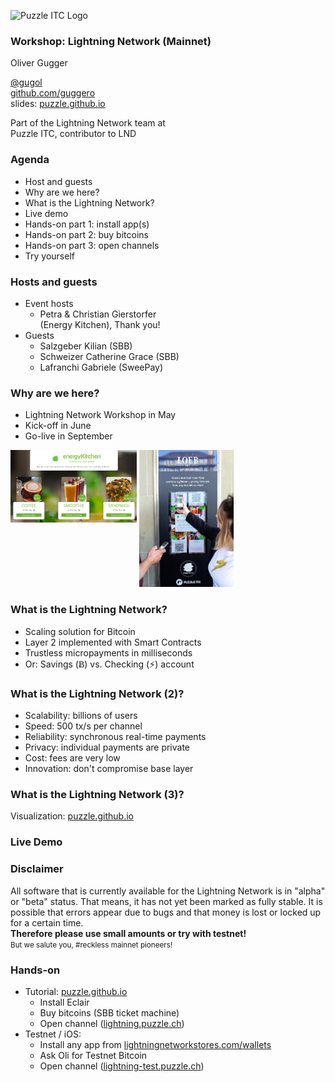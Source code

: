 ![Puzzle ITC Logo](../assets/reveal.js-3.6.0/lib/img/puzzle_tagline_bg_rgb.svg)
<!-- .slide: class="master01" -->


<!-- section -->
### Workshop: Lightning Network (Mainnet)
Oliver Gugger

[@gugol](https://twitter.com/gugol)<br/>
[github.com/guggero](https://github.com/guggero)<br/>
slides: [puzzle.github.io](https://puzzle.github.io)

Part of the Lightning Network team at<br/>
Puzzle ITC, contributor to LND
<!-- .slide: class="master02" -->

<!-- slide -->
### Agenda
* Host and guests
* Why are we here?
* What is the Lightning Network?
* Live demo
* Hands-on part 1: install app(s)
* Hands-on part 2: buy bitcoins
* Hands-on part 3: open channels
* Try yourself
<!-- .slide: class="master02" -->

<!-- slide -->
### Hosts and guests
* Event hosts
   * Petra & Christian Gierstorfer <br/>(Energy Kitchen), Thank you!
* Guests
   * Salzgeber Kilian (SBB)
   * Schweizer Catherine Grace (SBB)
   * Lafranchi Gabriele (SweePay)
<!-- .slide: class="master03" -->

<!-- slide -->
### Why are we here?
<ul>
<li class="fragment fade-in">Lightning Network Workshop in May</li>
<li class="fragment fade-in">Kick-off in June</li>
<li class="fragment fade-in">Go-live in September</li>
</ul>
<p class="fragment fade-in" style="margin-top: 5px">
  <img style="vertical-align: top" src="../assets/img/slides-lightning-workshop/ek-shop.png" width="40%">
  <img class="fragment fade-in" src="../assets/img/slides-lightning-workshop/ek-self-service.jpg" width="30%">
</p>
<!-- .slide: class="master04" -->

<!-- section -->
### What is the Lightning Network?
<ul>
<li class="fragment fade-in">Scaling solution for Bitcoin</li>
<li class="fragment fade-in">Layer 2 implemented with Smart Contracts</li>
<li class="fragment fade-in">Trustless micropayments in milliseconds</li>
<li class="fragment fade-in">
  Or: Savings (<span style="font-family: bitcoinregular">Ƀ</span>) vs. Checking (&#x26A1;) account
</li>
</ul>
<!-- .slide: class="master05" -->

<!-- slide -->
### What is the Lightning Network (2)?
* Scalability: billions of users
* Speed: 500 tx/s per channel
* Reliability: synchronous real-time payments
* Privacy: individual payments are private
* Cost: fees are very low
* Innovation: don't compromise base layer
<!-- .slide: class="master05" -->

<!-- slide -->
### What is the Lightning Network (3)?
Visualization: [puzzle.github.io](https://puzzle.github.io)
<!-- .slide: class="master05" -->

<!-- section -->
### Live Demo
<!-- .slide: class="master01" -->

<!-- section -->
### Disclaimer
All software that is currently available for the Lightning Network is in "alpha"
or "beta" status. That means, it has not yet been marked as fully stable.
It is possible that errors appear due to bugs and that money is lost or locked up for
a certain time.<br/>
<strong>Therefore please use small amounts or try with testnet!</strong><br/>
<small>But we salute you, #reckless mainnet pioneers!</small>
<!-- .slide: class="master01" -->

<!-- slide -->
### Hands-on
* Tutorial: [puzzle.github.io](https://puzzle.github.io)
  * Install Eclair
  * Buy bitcoins (SBB ticket machine)
  * Open channel ([lightning.puzzle.ch](https://lightning.puzzle.ch))
* Testnet / iOS:
  * Install any app from [lightningnetworkstores.com/wallets](http://lightningnetworkstores.com/wallets)
  * Ask Oli for Testnet Bitcoin
  * Open channel ([lightning-test.puzzle.ch](https://lightning-test.puzzle.ch))
<!-- .slide: class="master01" -->